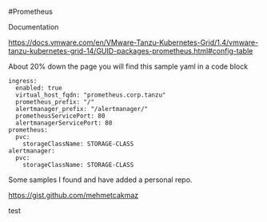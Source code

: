 #Prometheus

Documentation

https://docs.vmware.com/en/VMware-Tanzu-Kubernetes-Grid/1.4/vmware-tanzu-kubernetes-grid-14/GUID-packages-prometheus.html#config-table

About 20% down the page you will find this sample yaml in a code block

```
ingress:
  enabled: true
  virtual_host_fqdn: "prometheus.corp.tanzu"
  prometheus_prefix: "/"
  alertmanager_prefix: "/alertmanager/"
  prometheusServicePort: 80
  alertmanagerServicePort: 80
prometheus:
  pvc:
    storageClassName: STORAGE-CLASS
alertmanager:
  pvc:
    storageClassName: STORAGE-CLASS
```

Some samples I found and have added a personal repo.

https://gist.github.com/mehmetcakmaz

test
